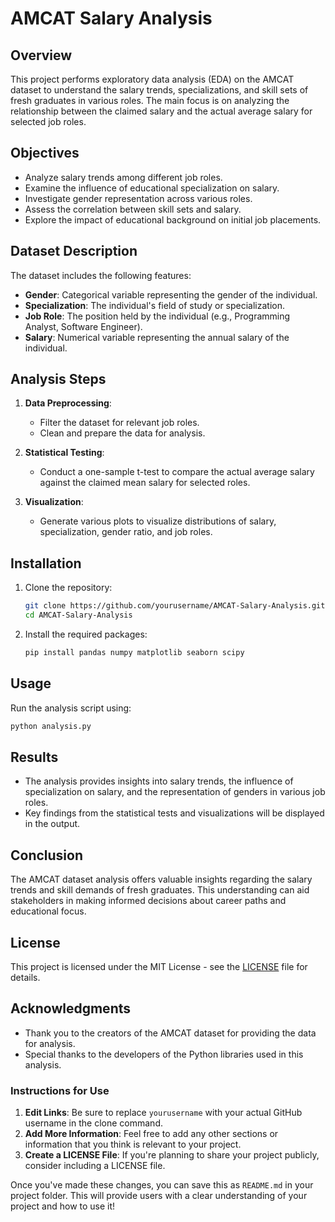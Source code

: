 
# AMCAT Salary Analysis

## Overview
This project performs exploratory data analysis (EDA) on the AMCAT dataset to understand the salary trends, specializations, and skill sets of fresh graduates in various roles. The main focus is on analyzing the relationship between the claimed salary and the actual average salary for selected job roles.

## Objectives
- Analyze salary trends among different job roles.
- Examine the influence of educational specialization on salary.
- Investigate gender representation across various roles.
- Assess the correlation between skill sets and salary.
- Explore the impact of educational background on initial job placements.

## Dataset Description
The dataset includes the following features:
- **Gender**: Categorical variable representing the gender of the individual.
- **Specialization**: The individual's field of study or specialization.
- **Job Role**: The position held by the individual (e.g., Programming Analyst, Software Engineer).
- **Salary**: Numerical variable representing the annual salary of the individual.

## Analysis Steps
1. **Data Preprocessing**: 
   - Filter the dataset for relevant job roles.
   - Clean and prepare the data for analysis.
   
2. **Statistical Testing**: 
   - Conduct a one-sample t-test to compare the actual average salary against the claimed mean salary for selected roles.
   
3. **Visualization**: 
   - Generate various plots to visualize distributions of salary, specialization, gender ratio, and job roles.

## Installation
1. Clone the repository:
   ```bash
   git clone https://github.com/yourusername/AMCAT-Salary-Analysis.git
   cd AMCAT-Salary-Analysis
   ```

2. Install the required packages:
   ```bash
   pip install pandas numpy matplotlib seaborn scipy
   ```

## Usage
Run the analysis script using:
```bash
python analysis.py
```

## Results
- The analysis provides insights into salary trends, the influence of specialization on salary, and the representation of genders in various job roles.
- Key findings from the statistical tests and visualizations will be displayed in the output.

## Conclusion
The AMCAT dataset analysis offers valuable insights regarding the salary trends and skill demands of fresh graduates. This understanding can aid stakeholders in making informed decisions about career paths and educational focus.

## License
This project is licensed under the MIT License - see the [LICENSE](LICENSE) file for details.

## Acknowledgments
- Thank you to the creators of the AMCAT dataset for providing the data for analysis.
- Special thanks to the developers of the Python libraries used in this analysis.



### Instructions for Use
1. **Edit Links**: Be sure to replace `yourusername` with your actual GitHub username in the clone command.
2. **Add More Information**: Feel free to add any other sections or information that you think is relevant to your project.
3. **Create a LICENSE File**: If you're planning to share your project publicly, consider including a LICENSE file.

Once you've made these changes, you can save this as `README.md` in your project folder. This will provide users with a clear understanding of your project and how to use it!
